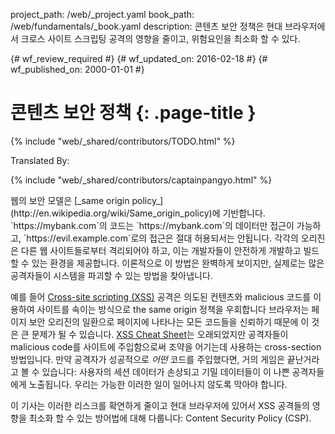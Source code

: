project_path: /web/_project.yaml
book_path: /web/fundamentals/_book.yaml
description: 콘텐츠 보안 정책은 현대 브라우저에서 크로스 사이트 스크립팅 공격의 영향을 줄이고, 위험요인을 최소화 할 수 있다.

{# wf_review_required #}
{# wf_updated_on: 2016-02-18 #}
{# wf_published_on: 2000-01-01 #}

# 콘텐츠 보안 정책 {: .page-title }

{% include "web/_shared/contributors/TODO.html" %}


Translated By: 

{% include "web/_shared/contributors/captainpangyo.html" %}



<p class="intro" markdown="1">
웹의 보안 모델은 [_same origin policy_](http://en.wikipedia.org/wiki/Same_origin_policy)에 기반합니다.
`https://mybank.com`의 코드는 `https://mybank.com`의 데이터만 접근이 가능하고, `https://evil.example.com`로의 접근은 절대 허용되서는 안됩니다.
각각의 오리진은 다른 웹 사이트들로부터 격리되어야 하고, 이는 개발자들이 안전하게 개발하고 빌드할 수 있는 환경을 제공합니다.
이론적으로 이 방법은 완벽하게 보이지만, 실제로는 많은 공격자들이 시스템을 파괴할 수 있는 방법을 찾아냅니다.

예를 들어 [Cross-site scripting (XSS)](http://en.wikipedia.org/wiki/Cross-site_scripting) 공격은
의도된 컨텐츠와 malicious 코드를 이용하여 사이트를 속이는 방식으로 the same origin 정책을 우회합니다
브라우저는 페이지 보안 오리진의 일환으로 페이지에 나타나는 모든 코드들을 신뢰하기 때문에 이 것은 큰 문제가 될 수 있습니다.
[XSS Cheat Sheet](http://ha.ckers.org/xss.html)는 오래되었지만 공격자들이 malicious code를 사이트에 주입함으로써 조약을 어기는데 사용하는 cross-section 방법입니다.
만약 공격자가 성공적으로 _어떤_ 코드를 주입했다면, 거의 게임은 끝난거라고 볼 수 있습니다:
사용자의 세션 데이터가 손상되고 기밀 데이터들이 이 나쁜 공격자들에게 노출됩니다.
우리는 가능한 이러한 일이 일어나지 않도록 막아야 합니다.

이 기사는 이러한 리스크를 확연하게 줄이고 현대 브라우저에 있어서 XSS 공격들의 영향을 최소화 할 수 있는 방어법에 대해 다룹니다: Content Security Policy (CSP).
